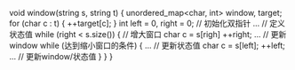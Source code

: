 void window(string s, string t) {
    unordered_map<char, int> window, target;
    for (char c : t) { ++target[c]; }
    int left = 0, right = 0;    // 初始化双指针
    ...                         // 定义状态值
    while (right < s.size()) {
        // 增大窗口
        char c = s[righ]
        ++right;
        ...                     // 更新window
        while (达到缩小窗口的条件) {
            ...                 // 更新状态值
            char c = s[left];
            ++left;
            ...                 // 更新window/状态值
        }
    }
}